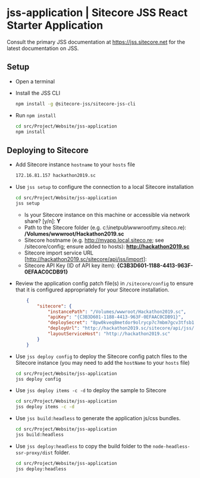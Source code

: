 # jss-application | Sitecore JSS React Starter Application

Consult the primary JSS documentation at https://jss.sitecore.net for the latest documentation on JSS.

## Setup

- Open a terminal
- Install the JSS CLI

    ```bash
    npm install -g @sitecore-jss/sitecore-jss-cli
    ```

- Run `npm install`

    ```bash
    cd src/Project/Website/jss-application
    npm install
    ```

## Deploying to Sitecore

* Add Sitecore instance `hostname` to your `hosts` file

    ```bash
    172.16.81.157 hackathon2019.sc
    ```

* Use `jss setup` to configure the connection to a local Sitecore installation

    ```bash
    cd src/Project/Website/jss-application
    jss setup
    ```

    - Is your Sitecore instance on this machine or accessible via network share? [y/n]: **Y**
    - Path to the Sitecore folder (e.g. c:\inetpub\wwwroot\my.siteco.re): **/Volumes/wwwroot/Hackathon2019.sc**
    - Sitecore hostname (e.g. http://myapp.local.siteco.re; see /sitecore/config; ensure added to hosts): **http://hackathon2019.sc**
    - Sitecore import service URL [http://hackathon2019.sc/sitecore/api/jss/import]:
    - Sitecore API Key (ID of API key item): **{C3B3D601-1188-4413-963F-0EFAAC0CDB91}**

* Review the application config patch file(s) in `/sitecore/config` to ensure that it is configured appropriately for your Sitecore installation. 

    ```json
        {
            "sitecore": {
                "instancePath": "/Volumes/wwwroot/Hackathon2019.sc",
                "apiKey": "{C3B3D601-1188-4413-963F-0EFAAC0CDB91}",
                "deploySecret": "8pw0kveq8metdor9olrycp7c7mbm7gcv3tfsb1ojz",
                "deployUrl": "http://hackathon2019.sc/sitecore/api/jss/import",
                "layoutServiceHost": "http://hackathon2019.sc"
            }
        }
    ```
* Use `jss deploy config` to deploy the Sitecore config patch files to the Sitecore instance (you may 
need to add the `hostName` to your `hosts` file)

    ```bash
    cd src/Project/Website/jss-application
    jss deploy config
    ```

* Use `jss deploy items -c -d` to deploy the sample to Sitecore

    ```bash
    cd src/Project/Website/jss-application
    jss deploy items -c -d
    ```

* Use `jss build:headless` to generate the application js/css bundles.

    ```bash
    cd src/Project/Website/jss-application
    jss build:headless
    ```

* Use `jss deploy:headless` to copy the build folder to the `node-headless-ssr-proxy/dist` folder.

    ```bash
    cd src/Project/Website/jss-application
    jss deploy:headless
    ```

